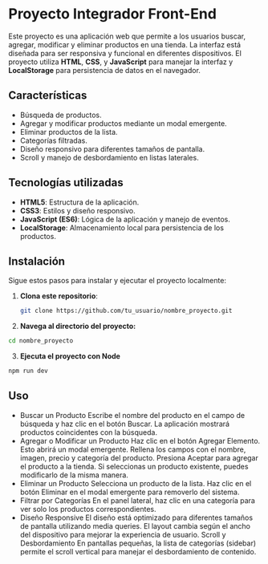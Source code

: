 # Proyecto Integrador Front-End

Este proyecto es una aplicación web que permite a los usuarios buscar, agregar, modificar y eliminar productos en una tienda. La interfaz está diseñada para ser responsiva y funcional en diferentes dispositivos. El proyecto utiliza **HTML**, **CSS**, y **JavaScript** para manejar la interfaz y **LocalStorage** para persistencia de datos en el navegador.

## Características
- Búsqueda de productos.
- Agregar y modificar productos mediante un modal emergente.
- Eliminar productos de la lista.
- Categorías filtradas.
- Diseño responsivo para diferentes tamaños de pantalla.
- Scroll y manejo de desbordamiento en listas laterales.

## Tecnologías utilizadas
- **HTML5**: Estructura de la aplicación.
- **CSS3**: Estilos y diseño responsivo.
- **JavaScript (ES6)**: Lógica de la aplicación y manejo de eventos.
- **LocalStorage**: Almacenamiento local para persistencia de los productos.

## Instalación
Sigue estos pasos para instalar y ejecutar el proyecto localmente:

1. **Clona este repositorio**:
   ```bash
   git clone https://github.com/tu_usuario/nombre_proyecto.git

2. **Navega al directorio del proyecto:**

```bash
cd nombre_proyecto
```
3. **Ejecuta el proyecto con Node**
```bash
npm run dev
```


## Uso
- Buscar un Producto
Escribe el nombre del producto en el campo de búsqueda y haz clic en el botón Buscar.
La aplicación mostrará productos coincidentes con la búsqueda.
- Agregar o Modificar un Producto
Haz clic en el botón Agregar Elemento. Esto abrirá un modal emergente.
Rellena los campos con el nombre, imagen, precio y categoría del producto.
Presiona Aceptar para agregar el producto a la tienda.
Si seleccionas un producto existente, puedes modificarlo de la misma manera.
- Eliminar un Producto
Selecciona un producto de la lista.
Haz clic en el botón Eliminar en el modal emergente para removerlo del sistema.
- Filtrar por Categorías
En el panel lateral, haz clic en una categoría para ver solo los productos correspondientes.
- Diseño Responsive
El diseño está optimizado para diferentes tamaños de pantalla utilizando media queries. El layout cambia según el ancho del dispositivo para mejorar la experiencia de usuario.
Scroll y Desbordamiento
En pantallas pequeñas, la lista de categorías (sidebar) permite el scroll vertical para manejar el desbordamiento de contenido.
